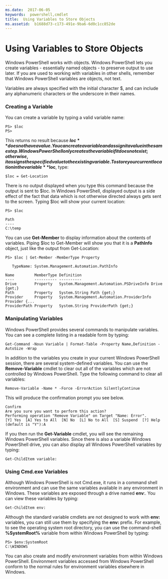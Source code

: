 ```yaml
---
ms.date:  2017-06-05
keywords:  powershell,cmdlet
title:  Using Variables to Store Objects
ms.assetid:  b1688d73-c173-491e-9ba6-6d0c1cc852de
---
```


# Using Variables to Store Objects
Windows PowerShell works with objects. Windows PowerShell lets you create variables - essentially named objects - to preserve output to use later. If you are used to working with variables in other shells, remember that Windows PowerShell variables are objects, not text.

Variables are always specified with the initial character $, and can include any alphanumeric characters or the underscore in their names.

### Creating a Variable
You can create a variable by typing a valid variable name:

```
PS> $loc
PS>
```

This returns no result because **$loc** does not have a value. You can create a variable and assign it a value in the same step. Windows PowerShell only creates the variable if it does not exist; otherwise, it assigns the specified value to the existing variable. To store your current location in the variable **$loc**, type:

```
$loc = Get-Location
```

There is no output displayed when you type this command because the output is sent to $loc. In Windows PowerShell, displayed output is a side effect of the fact that data which is not otherwise directed always gets sent to the screen. Typing $loc will show your current location:

```
PS> $loc

Path
----
C:\temp
```

You can use **Get-Member** to display information about the contents of variables. Piping $loc to Get-Member will show you that it is a **PathInfo** object, just like the output from Get-Location:

```
PS> $loc | Get-Member -MemberType Property

   TypeName: System.Management.Automation.PathInfo

Name         MemberType Definition
----         ---------- ----------
Drive        Property   System.Management.Automation.PSDriveInfo Drive {get;}
Path         Property   System.String Path {get;}
Provider     Property   System.Management.Automation.ProviderInfo Provider {...
ProviderPath Property   System.String ProviderPath {get;}
```

### Manipulating Variables
Windows PowerShell provides several commands to manipulate variables. You can see a complete listing in a readable form by typing:

```
Get-Command -Noun Variable | Format-Table -Property Name,Definition -AutoSize -Wrap
```

In addition to the variables you create in your current Windows PowerShell session, there are several system-defined variables. You can use the **Remove-Variable** cmdlet to clear out all of the variables which are not controlled by Windows PowerShell. Type the following command to clear all variables:

```
Remove-Variable -Name * -Force -ErrorAction SilentlyContinue
```

This will produce the confirmation prompt you see below.

```
Confirm
Are you sure you want to perform this action?
Performing operation "Remove Variable" on Target "Name: Error".
[Y] Yes  [A] Yes to All  [N] No  [L] No to All  [S] Suspend  [?] Help
(default is "Y"):A
```

If you then run the **Get-Variable** cmdlet, you will see the remaining Windows PowerShell variables. Since there is also a variable Windows PowerShell drive, you can also display all Windows PowerShell variables by typing:

```
Get-ChildItem variable:
```

### Using Cmd.exe Variables
Although Windows PowerShell is not Cmd.exe, it runs in a command shell environment and can use the same variables available in any environment in Windows. These variables are exposed through a drive named **env**:. You can view these variables by typing:

```
Get-ChildItem env:
```

Although the standard variable cmdlets are not designed to work with **env:** variables, you can still use them by specifying the **env:** prefix. For example, to see the operating system root directory, you can use the command-shell **%SystemRoot%** variable from within Windows PowerShell by typing:

```
PS> $env:SystemRoot
C:\WINDOWS
```

You can also create and modify environment variables from within Windows PowerShell. Environment variables accessed from Windows PowerShell conform to the normal rules for environment variables elsewhere in Windows.

